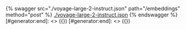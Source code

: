 [#generator:start]: <> ({ "template": "openapi" })
[#generator:start]: <> ({ "template": "openapi" })
{% swagger src="./voyage-large-2-instruct.json" path="/embeddings" method="post" %}
[./voyage-large-2-instruct.json](./voyage-large-2-instruct.json)
{% endswagger %}
[#generator:end]: <> ({})
[#generator:end]: <> ({})